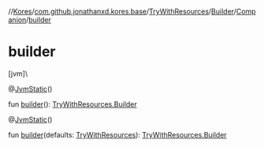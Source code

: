 //[Kores](../../../../../index.md)/[com.github.jonathanxd.kores.base](../../../index.md)/[TryWithResources](../../index.md)/[Builder](../index.md)/[Companion](index.md)/[builder](builder.md)

# builder

[jvm]\

@[JvmStatic](https://kotlinlang.org/api/latest/jvm/stdlib/kotlin.jvm/-jvm-static/index.html)()

fun [builder](builder.md)(): [TryWithResources.Builder](../index.md)

@[JvmStatic](https://kotlinlang.org/api/latest/jvm/stdlib/kotlin.jvm/-jvm-static/index.html)()

fun [builder](builder.md)(defaults: [TryWithResources](../../index.md)): [TryWithResources.Builder](../index.md)
